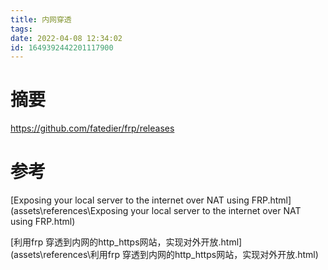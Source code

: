 ```yaml
---
title: 内网穿透
tags: 
date: 2022-04-08 12:34:02
id: 1649392442201117900
---
```

# 摘要



https://github.com/fatedier/frp/releases



# 参考

 [Exposing your local server to the internet over NAT using FRP.html](assets\references\Exposing your local server to the internet over NAT using FRP.html) 

 [利用frp 穿透到内网的http_https网站，实现对外开放.html](assets\references\利用frp 穿透到内网的http_https网站，实现对外开放.html) 



